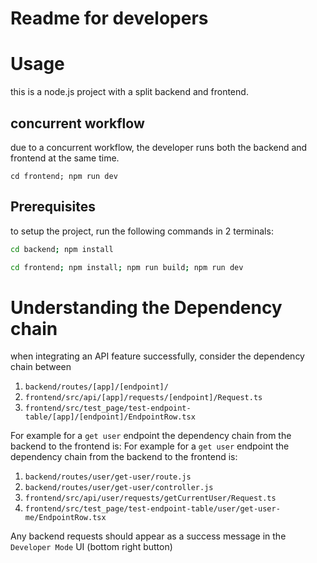 # Readme for developers

# Usage

this is a node.js project with a split backend and frontend.

## concurrent workflow

due to a concurrent workflow, the developer runs both the backend and frontend at the same time.

```
cd frontend; npm run dev
```

## Prerequisites

to setup the project, run the following commands in 2 terminals:

```bash
cd backend; npm install
```

```bash
cd frontend; npm install; npm run build; npm run dev
```

# Understanding the Dependency chain
when integrating an API feature successfully, consider the dependency chain between 

1. `backend/routes/[app]/[endpoint]/` 
2. `frontend/src/api/[app]/requests/[endpoint]/Request.ts` 
3. `frontend/src/test_page/test-endpoint-table/[app]/[endpoint]/EndpointRow.tsx`


For example for a `get user` endpoint the dependency chain from the backend to the frontend is:
For example for a `get user` endpoint the dependency chain from the backend to the frontend is:
1. `backend/routes/user/get-user/route.js`
2. `backend/routes/user/get-user/controller.js`
3. `frontend/src/api/user/requests/getCurrentUser/Request.ts`
4. `frontend/src/test_page/test-endpoint-table/user/get-user-me/EndpointRow.tsx`

Any backend requests should appear as a success message in the `Developer Mode` UI (bottom right button)
